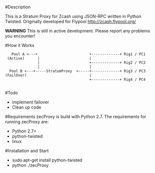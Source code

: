 #Description 

This is a Stratum Proxy for Zcash using JSON-RPC written in Python Twisted. 
Originally developed for Flypool http://zcash.flypool.org/ 

**WARNING** This is still in active development. Please report any problems you encounter!

#How it Works
```
   Pool A <---+                        +-------------+ Rig1 / PC1
 (Active)      |                       |
               |                       +-------------+ Rig2 / PC2
               |                       |
  Pool B <---+-----StratumProxy  <-----+-------------+ Rig3 / PC3
(FailOver)                             |
                                       +-------------+ Rig4 / PC4
                                      
```

#Todo
* implement failover 
* Clean up code

#Requirements
zecProxy is build with Python 2.7. The requirements for running zecProxy are:
* Python 2.7+
* python-twisted
* linux

#Installation and Start
* sudo apt-get install python-twisted
* python ./zecProxy
